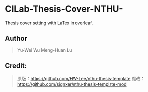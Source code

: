 # CILab-Thesis-Cover-NTHU-
Thesis cover setting with LaTex in overleaf.

## Author
> Yu-Wei Wu
> Meng-Huan Lu

## Credit: 
> 原版：https://github.com/HW-Lee/nthu-thesis-template
> 魔改：https://github.com/signxer/nthu-thesis-template-mod

